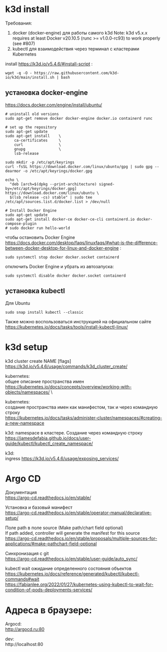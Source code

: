 # k3d install

Требования:
1. docker (docker-engine) для работы самого k3d
Note: k3d v5.x.x requires at least Docker v20.10.5 (runc >= v1.0.0-rc93) to work properly (see #807)
2. kubectl для взаимодействия через терминал с кластерами Kubernetes


install
https://k3d.io/v5.4.6/#install-script :

```
wget -q -O - https://raw.githubusercontent.com/k3d-io/k3d/main/install.sh | bash
```

## установка docker-engine
https://docs.docker.com/engine/install/ubuntu/
```
# uninstall old versions
sudo apt-get remove docker docker-engine docker.io containerd runc

# set up the repository
sudo apt-get update
sudo apt-get install    \
    ca-certificates     \
    curl                \
    gnupg               \
    lsb-release

sudo mkdir -p /etc/apt/keyrings
curl -fsSL https://download.docker.com/linux/ubuntu/gpg | sudo gpg --dearmor -o /etc/apt/keyrings/docker.gpg

echo \
  "deb [arch=$(dpkg --print-architecture) signed-by=/etc/apt/keyrings/docker.gpg] https://download.docker.com/linux/ubuntu \
  $(lsb_release -cs) stable" | sudo tee /etc/apt/sources.list.d/docker.list > /dev/null

# Install Docker Engine
sudo apt-get update
sudo apt-get install docker-ce docker-ce-cli containerd.io docker-compose-plugin
# sudo docker run hello-world
```
чтобы остановить Docker Engine \
https://docs.docker.com/desktop/faqs/linuxfaqs/#what-is-the-difference-between-docker-desktop-for-linux-and-docker-engine :
```
sudo systemctl stop docker docker.socket containerd
```
отключить Docker Engine и убрать из автозапуска:
```
sudo systemctl disable docker docker.socket containerd
```

## установка kubectl
Для Ubuntu
```
sudo snap install kubectl --classic
```
Также можно воспользоваться инструкцией на официальном сайте \
https://kubernetes.io/docs/tasks/tools/install-kubectl-linux/

# k3d setup

k3d cluster create NAME [flags] \
https://k3d.io/v5.4.6/usage/commands/k3d_cluster_create/

kubernetes: \
общее описание пространства имен \
https://kubernetes.io/docs/concepts/overview/working-with-objects/namespaces/ \

kubernetes: \
создание пространства имен как манифестом, так и через командную строку \
https://kubernetes.io/docs/tasks/administer-cluster/namespaces/#creating-a-new-namespace

k3d: namespace в кластере. Создание через командную строку
https://jamesdefabia.github.io/docs/user-guide/kubectl/kubectl_create_namespace/

k3d: \
ingress
https://k3d.io/v5.4.6/usage/exposing_services/

# Argo CD

Документация \
https://argo-cd.readthedocs.io/en/stable/

Установка и базовый манифест \
https://argo-cd.readthedocs.io/en/stable/operator-manual/declarative-setup/

Поле path в поле source (Make path/chart field optional) \
If path added, controller will generate the manifest for this source \
https://argo-cd.readthedocs.io/en/stable/proposals/multiple-sources-for-applications/#make-pathchart-field-optional

Синхронизация с git \
https://argo-cd.readthedocs.io/en/stable/user-guide/auto_sync/

kubectl wait ожидание определенного состояния объектов \
https://kubernetes.io/docs/reference/generated/kubectl/kubectl-commands#wait \
https://fabianlee.org/2022/01/27/kubernetes-using-kubectl-to-wait-for-condition-of-pods-deployments-services/

# Адреса в браузере:

Argocd: \
http://argocd.ru:80

dev:    \
http://localhost:80
